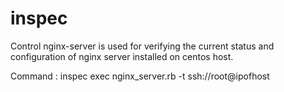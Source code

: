 # inspec

Control nginx-server is used for verifying the current status and configuration of nginx server installed on centos host.

Command : inspec exec nginx_server.rb -t ssh://root@ipofhost


